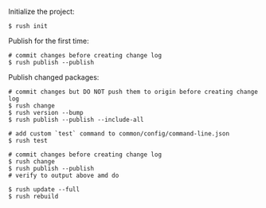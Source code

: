 Initialize the project:
```
$ rush init
```

Publish for the first time:
```
# commit changes before creating change log
$ rush publish --publish
```

Publish changed packages:
```
# commit changes but DO NOT push them to origin before creating change log
$ rush change
$ rush version --bump
$ rush publish --publish --include-all
```







```
# add custom `test` command to common/config/command-line.json
$ rush test
```


```
# commit changes before creating change log
$ rush change
$ rush publish --publish
# verify to output above amd do
```


```
$ rush update --full
$ rush rebuild
```
